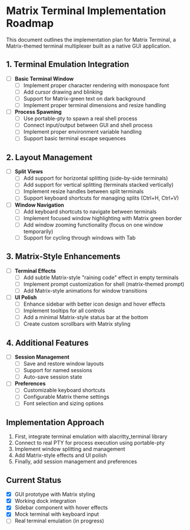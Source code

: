 # Matrix Terminal Implementation Roadmap

This document outlines the implementation plan for Matrix Terminal, a Matrix-themed terminal multiplexer built as a native GUI application.

## 1. Terminal Emulation Integration

- [ ] **Basic Terminal Window**
  - [ ] Implement proper character rendering with monospace font
  - [ ] Add cursor drawing and blinking
  - [ ] Support for Matrix-green text on dark background
  - [ ] Implement proper terminal dimensions and resize handling

- [ ] **Process Spawning**
  - [ ] Use portable-pty to spawn a real shell process
  - [ ] Connect input/output between GUI and shell process
  - [ ] Implement proper environment variable handling
  - [ ] Support basic terminal escape sequences

## 2. Layout Management

- [ ] **Split Views**
  - [ ] Add support for horizontal splitting (side-by-side terminals)
  - [ ] Add support for vertical splitting (terminals stacked vertically)
  - [ ] Implement resize handles between split terminals
  - [ ] Support keyboard shortcuts for managing splits (Ctrl+H, Ctrl+V)

- [ ] **Window Navigation**
  - [ ] Add keyboard shortcuts to navigate between terminals
  - [ ] Implement focused window highlighting with Matrix green border
  - [ ] Add window zooming functionality (focus on one window temporarily)
  - [ ] Support for cycling through windows with Tab

## 3. Matrix-Style Enhancements

- [ ] **Terminal Effects**
  - [ ] Add subtle Matrix-style "raining code" effect in empty terminals
  - [ ] Implement prompt customization for shell (matrix-themed prompt)
  - [ ] Add Matrix-style animations for window transitions

- [ ] **UI Polish**
  - [ ] Enhance sidebar with better icon design and hover effects
  - [ ] Implement tooltips for all controls
  - [ ] Add a minimal Matrix-style status bar at the bottom
  - [ ] Create custom scrollbars with Matrix styling

## 4. Additional Features

- [ ] **Session Management**
  - [ ] Save and restore window layouts
  - [ ] Support for named sessions
  - [ ] Auto-save session state

- [ ] **Preferences**
  - [ ] Customizable keyboard shortcuts
  - [ ] Configurable Matrix theme settings
  - [ ] Font selection and sizing options

## Implementation Approach

1. First, integrate terminal emulation with alacritty_terminal library
2. Connect to real PTY for process execution using portable-pty
3. Implement window splitting and management 
4. Add Matrix-style effects and UI polish
5. Finally, add session management and preferences

## Current Status

- [x] GUI prototype with Matrix styling
- [x] Working dock integration
- [x] Sidebar component with hover effects
- [x] Mock terminal with keyboard input
- [ ] Real terminal emulation (in progress)